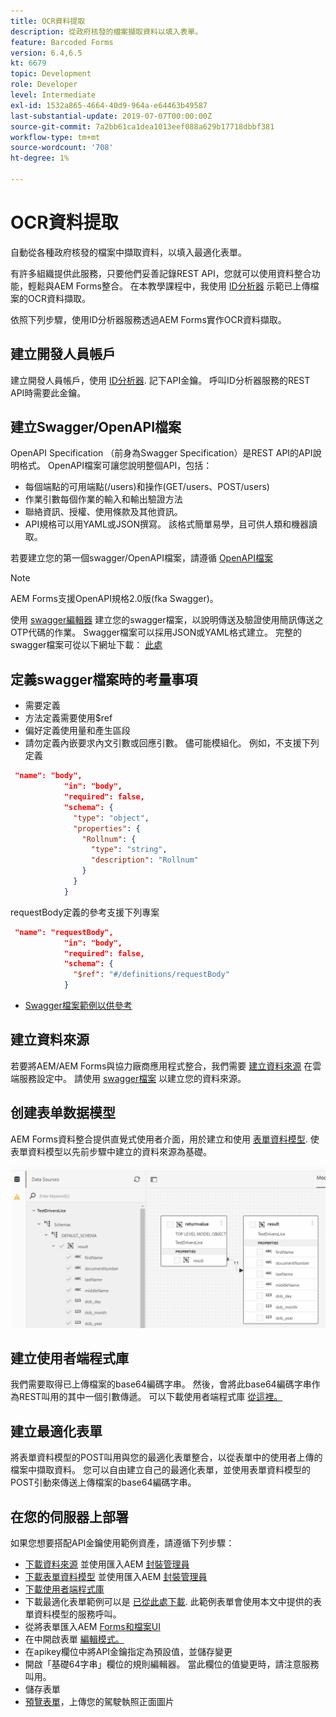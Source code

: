 ```yaml
---
title: OCR資料提取
description: 從政府核發的檔案擷取資料以填入表單。
feature: Barcoded Forms
version: 6.4,6.5
kt: 6679
topic: Development
role: Developer
level: Intermediate
exl-id: 1532a865-4664-40d9-964a-e64463b49587
last-substantial-update: 2019-07-07T00:00:00Z
source-git-commit: 7a2bb61ca1dea1013eef088a629b17718dbbf381
workflow-type: tm+mt
source-wordcount: '708'
ht-degree: 1%

---
```


# OCR資料提取

自動從各種政府核發的檔案中擷取資料，以填入最適化表單。

有許多組織提供此服務，只要他們妥善記錄REST API，您就可以使用資料整合功能，輕鬆與AEM Forms整合。 在本教學課程中，我使用 [ID分析器](https://www.idanalyzer.com/) 示範已上傳檔案的OCR資料擷取。

依照下列步驟，使用ID分析器服務透過AEM Forms實作OCR資料擷取。

## 建立開發人員帳戶

建立開發人員帳戶，使用 [ID分析器](https://portal.idanalyzer.com/signin.html). 記下API金鑰。 呼叫ID分析器服務的REST API時需要此金鑰。

## 建立Swagger/OpenAPI檔案

OpenAPI Specification （前身為Swagger Specification）是REST API的API說明格式。 OpenAPI檔案可讓您說明整個API，包括：

* 每個端點的可用端點(/users)和操作(GET/users、POST/users)
* 作業引數每個作業的輸入和輸出驗證方法
* 聯絡資訊、授權、使用條款及其他資訊。
* API規格可以用YAML或JSON撰寫。 該格式簡單易學，且可供人類和機器讀取。

若要建立您的第一個swagger/OpenAPI檔案，請遵循 [OpenAPI檔案](https://swagger.io/docs/specification/2-0/basic-structure/)

>[!NOTE]
> AEM Forms支援OpenAPI規格2.0版(fka Swagger)。

使用 [swagger編輯器](https://editor.swagger.io/) 建立您的swagger檔案，以說明傳送及驗證使用簡訊傳送之OTP代碼的作業。 Swagger檔案可以採用JSON或YAML格式建立。 完整的swagger檔案可從以下網址下載： [此處](assets/drivers-license-swagger.zip)

## 定義swagger檔案時的考量事項

* 需要定義
* 方法定義需要使用$ref
* 偏好定義使用量和產生區段
* 請勿定義內嵌要求內文引數或回應引數。 儘可能模組化。 例如，不支援下列定義

```json
 "name": "body",
            "in": "body",
            "required": false,
            "schema": {
              "type": "object",
              "properties": {
                "Rollnum": {
                  "type": "string",
                  "description": "Rollnum"
                }
              }
            }
```

requestBody定義的參考支援下列專案

```json
 "name": "requestBody",
            "in": "body",
            "required": false,
            "schema": {
              "$ref": "#/definitions/requestBody"
            }
```

* [Swagger檔案範例以供參考](assets/sample-swagger.json)

## 建立資料來源

若要將AEM/AEM Forms與協力廠商應用程式整合，我們需要 [建立資料來源](https://experienceleague.adobe.com/docs/experience-manager-learn/forms/ic-web-channel-tutorial/parttwo.html) 在雲端服務設定中。 請使用 [swagger檔案](assets/drivers-license-swagger.zip) 以建立您的資料來源。

## 创建表单数据模型

AEM Forms資料整合提供直覺式使用者介面，用於建立和使用 [表單資料模型](https://experienceleague.adobe.com/docs/experience-manager-65/forms/form-data-model/create-form-data-models.html). 使表單資料模型以先前步驟中建立的資料來源為基礎。

![fdm](assets/test-dl-fdm.PNG)

## 建立使用者端程式庫

我們需要取得已上傳檔案的base64編碼字串。 然後，會將此base64編碼字串作為REST叫用的其中一個引數傳遞。
可以下載使用者端程式庫 [從這裡。](assets/drivers-license-client-lib.zip)

## 建立最適化表單

將表單資料模型的POST叫用與您的最適化表單整合，以從表單中的使用者上傳的檔案中擷取資料。 您可以自由建立自己的最適化表單，並使用表單資料模型的POST引動來傳送上傳檔案的base64編碼字串。

## 在您的伺服器上部署

如果您想要搭配API金鑰使用範例資產，請遵循下列步驟：

* [下載資料來源](assets/drivers-license-source.zip) 並使用匯入AEM [封裝管理員](http://localhost:4502/crx/packmgr/index.jsp)
* [下載表單資料模型](assets/drivers-license-fdm.zip) 並使用匯入AEM [封裝管理員](http://localhost:4502/crx/packmgr/index.jsp)
* [下載使用者端程式庫](assets/drivers-license-client-lib.zip)
* 下載最適化表單範例可以是 [已從此處下載](assets/adaptive-form-dl.zip). 此範例表單會使用本文中提供的表單資料模型的服務呼叫。
* 從將表單匯入AEM [Forms和檔案UI](http://localhost:4502/aem/forms.html/content/dam/formsanddocuments)
* 在中開啟表單 [編輯模式。](http://localhost:4502/editor.html/content/forms/af/driverslicenseandpassport.html)
* 在apikey欄位中將API金鑰指定為預設值，並儲存變更
* 開啟「基礎64字串」欄位的規則編輯器。 當此欄位的值變更時，請注意服務叫用。
* 儲存表單
* [預覽表單](http://localhost:4502/content/dam/formsanddocuments/driverslicenseandpassport/jcr:content?wcmmode=disabled)，上傳您的駕駛執照正面圖片
